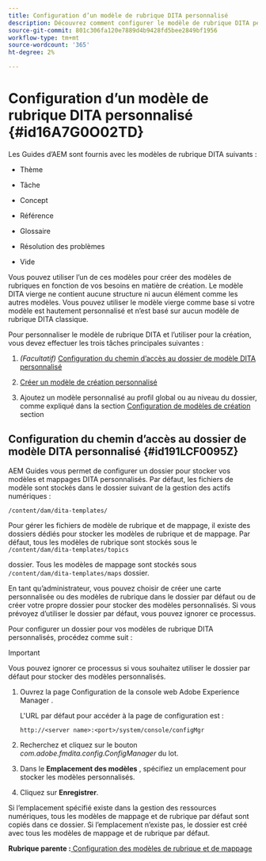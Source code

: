 ```yaml
---
title: Configuration d’un modèle de rubrique DITA personnalisé
description: Découvrez comment configurer le modèle de rubrique DITA personnalisé
source-git-commit: 801c306fa120e7889d4b9428fd5bee2849bf1956
workflow-type: tm+mt
source-wordcount: '365'
ht-degree: 2%

---
```



# Configuration d’un modèle de rubrique DITA personnalisé {#id16A7G0O02TD}

Les Guides d’AEM sont fournis avec les modèles de rubrique DITA suivants :

- Thème

- Tâche

- Concept

- Référence

- Glossaire

- Résolution des problèmes

- Vide


Vous pouvez utiliser l’un de ces modèles pour créer des modèles de rubriques en fonction de vos besoins en matière de création. Le modèle DITA vierge ne contient aucune structure ni aucun élément comme les autres modèles. Vous pouvez utiliser le modèle vierge comme base si votre modèle est hautement personnalisé et n’est basé sur aucun modèle de rubrique DITA classique.

Pour personnaliser le modèle de rubrique DITA et l’utiliser pour la création, vous devez effectuer les trois tâches principales suivantes :

1. *\(Facultatif\)* [Configuration du chemin d’accès au dossier de modèle DITA personnalisé](#id191LCF0095Z)

1. [Créer un modèle de création personnalisé](conf-folder-level.md#id1917D0EG0HJ)

1. Ajoutez un modèle personnalisé au profil global ou au niveau du dossier, comme expliqué dans la section [Configuration de modèles de création](conf-folder-level.md#id1889D0IL0Y4) section


## Configuration du chemin d’accès au dossier de modèle DITA personnalisé {#id191LCF0095Z}

AEM Guides vous permet de configurer un dossier pour stocker vos modèles et mappages DITA personnalisés. Par défaut, les fichiers de modèle sont stockés dans le dossier suivant de la gestion des actifs numériques :

`/content/dam/dita-templates/`

Pour gérer les fichiers de modèle de rubrique et de mappage, il existe des dossiers dédiés pour stocker les modèles de rubrique et de mappage. Par défaut, tous les modèles de rubrique sont stockés sous le `/content/dam/dita-templates/topics`

dossier. Tous les modèles de mappage sont stockés sous `/content/dam/dita-templates/maps` dossier.

En tant qu’administrateur, vous pouvez choisir de créer une carte personnalisée ou des modèles de rubrique dans le dossier par défaut ou de créer votre propre dossier pour stocker des modèles personnalisés. Si vous prévoyez d’utiliser le dossier par défaut, vous pouvez ignorer ce processus.

Pour configurer un dossier pour vos modèles de rubrique DITA personnalisés, procédez comme suit :

>[!IMPORTANT]
>
> Vous pouvez ignorer ce processus si vous souhaitez utiliser le dossier par défaut pour stocker des modèles personnalisés.

1. Ouvrez la page Configuration de la console web Adobe Experience Manager .

   L&#39;URL par défaut pour accéder à la page de configuration est :

   ```http
   http://<server name>:<port>/system/console/configMgr
   ```

1. Recherchez et cliquez sur le bouton *com.adobe.fmdita.config.ConfigManager* du lot.

1. Dans le **Emplacement des modèles** , spécifiez un emplacement pour stocker les modèles personnalisés.

1. Cliquez sur **Enregistrer**.


Si l’emplacement spécifié existe dans la gestion des ressources numériques, tous les modèles de mappage et de rubrique par défaut sont copiés dans ce dossier. Si l’emplacement n’existe pas, le dossier est créé avec tous les modèles de mappage et de rubrique par défaut.

**Rubrique parente :**[ Configuration des modèles de rubrique et de mappage](conf-template-tags.md)


